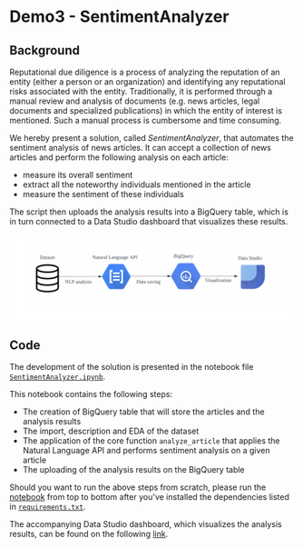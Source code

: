 # Demo3 - SentimentAnalyzer

## Background

Reputational due diligence is a process of analyzing the reputation of an entity (either a person or an organization) and identifying any reputational risks associated with the entity. Traditionally, it is performed through a manual review and analysis of documents (e.g. news articles, legal documents and specialized publications) in which the entity of interest is mentioned. Such a manual process is cumbersome and time consuming.

We hereby present a solution, called _SentimentAnalyzer_, that automates the sentiment analysis of news articles. It can accept a collection of news articles and perform the following analysis on each article:
- measure its overall sentiment 
- extract all the noteworthy individuals mentioned in the article
- measure the sentiment of these individuals

The script then uploads the analysis results into a BigQuery table, which is in turn connected to a Data Studio dashboard that visualizes these results. 

![Architecture Diagram](SentimentAnalyzer_diagram.png "Architecture Diagram")


## Code

The development of the solution is presented in the notebook file [`SentimentAnalyzer.ipynb`](https://github.com/aliz-ai/ml-spec-2022/blob/demo3/demo3/SentimentAnalyzer.ipynb). 

This notebook contains the following steps:
- The creation of BigQuery table that will store the articles and the analysis results
- The import, description and EDA of the dataset
- The application of the core function `analyze_article` that applies the Natural Language API and performs sentiment analysis on a given article
- The uploading of the analysis results on the BigQuery table

Should you want to run the above steps from scratch, please run the [notebook](https://github.com/aliz-ai/ml-spec-2022/blob/demo3/demo3/SentimentAnalyzer.ipynb) from top to bottom after you've installed the dependencies listed in [`requirements.txt`](https://github.com/aliz-ai/ml-spec-2022/blob/demo3/demo3/requirements.txt).

The accompanying Data Studio dashboard, which visualizes the analysis results, can be found on the following [link](https://datastudio.google.com/u/0/reporting/9f62a4aa-3b5f-4716-b190-10be9a2b9bb2/page/0weuC). 

